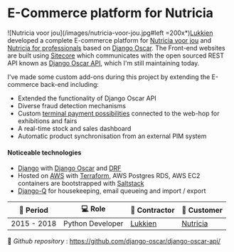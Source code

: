 # E-Commerce platform for Nutricia

![Nutricia voor jou](/images/nutricia-voor-jou.jpg#left =200x*)[Lukkien](http://www.lukkien.nl) developed a complete E-commerce platform for [Nutricia voor jou](https://www.nutriciavoorjou.nl) and [Nutricia for professionals](https://www.nutriciavoorprofessionals.nl/) based on [Django Oscar](https://github.com/django-oscar/django-oscar). The Front-end websites are built using [Sitecore](https://www.sitecore.com) which communicates with the open sourced REST API known as [Django Oscar API](https://django-oscar-api.readthedocs.io/en/latest/), which I'm still maintaining today.


I've made some custom add-ons during this project by extending the E-commerce back-end including:
- Extended the functionality of Django Oscar API
- Diverse fraud detection mechanisms
- Custom [terminal payment possibilities](https://payplaza.com/nutricia-implements-point2pay/) connected to the web-hop for exhibitions and fairs
- A real-time stock and sales dashboard
- Automatic product synchronisation from an external PIM system


#### Noticeable technologies
- [Django](https://www.djangoproject.com/) with [Django Oscar](https://github.com/django-oscar/django-oscar) and [DRF](https://www.django-rest-framework.org/)
- Hosted on [AWS](https://aws.amazon.com/) with [Terraform](https://www.terraform.io/), AWS Postgres RDS, AWS EC2 containers are bootstrapped with [Saltstack](https://www.saltstack.com/)
- [Django-Q](https://django-q.readthedocs.io/en/latest/) for housekeeping, email queueing and import / export


| :calendar: Period  | :computer: Role | :office: Contractor                   | :man: Customer               |
| ------------------ | ----------------------- | ------------------------------------- | ------------------------------------------ |
| 2015 - 2018        | Python Developer        | [Lukkien](https://www.lukkien.com/)   | [Nutricia](https://www.nutriciavoorjou.nl) |


 :link: _Github repository_ : https://github.com/django-oscar/django-oscar-api/